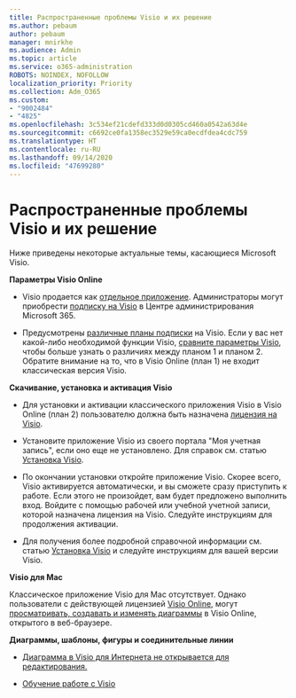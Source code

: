 ```yaml
---
title: Распространенные проблемы Visio и их решение
ms.author: pebaum
author: pebaum
manager: mnirkhe
ms.audience: Admin
ms.topic: article
ms.service: o365-administration
ROBOTS: NOINDEX, NOFOLLOW
localization_priority: Priority
ms.collection: Adm_O365
ms.custom:
- "9002484"
- "4825"
ms.openlocfilehash: 3c534ef21cdefd333d0d0305cd460a0542a63d4e
ms.sourcegitcommit: c6692ce0fa1358ec3529e59ca0ecdfdea4cdc759
ms.translationtype: HT
ms.contentlocale: ru-RU
ms.lasthandoff: 09/14/2020
ms.locfileid: "47699280"
---
```

# <a name="visio-common-issues-and-resolutions"></a>Распространенные проблемы Visio и их решение

Ниже приведены некоторые актуальные темы, касающиеся Microsoft Visio.

**Параметры Visio Online**

- Visio продается как [отдельное приложение](https://products.office.com/visio/flowchart-software). Администраторы могут приобрести [подписку на Visio](https://docs.microsoft.com/alchemyinsights/purchase-visio-subscription) в Центре администрирования Microsoft 365.

- Предусмотрены [различные планы подписки](https://products.office.com/visio/microsoft-visio-plans-and-pricing-compare-visio-options) на Visio. Если у вас нет какой-либо необходимой функции Visio, [сравните параметры Visio](https://products.office.com/visio/microsoft-visio-plans-and-pricing-compare-visio-options), чтобы больше узнать о различиях между планом 1 и планом 2.  Обратите внимание на то, что в Visio Online (план 1) не входит классическая версия Visio.

**Скачивание, установка и активация Visio**

- Для установки и активации классического приложения Visio в Visio Online (план 2) пользователю должна быть назначена [лицензия на Visio](https://docs.microsoft.com/microsoft-365/admin/add-users/add-users).

- Установите приложение Visio из своего портала "Моя учетная запись", если оно еще не установлено. Для справок см. статью [Установка Visio](https://support.office.com/article/f98f21e3-aa02-4827-9167-ddab5b025710).

- По окончании установки откройте приложение Visio. Скорее всего, Visio активируется автоматически, и вы сможете сразу приступить к работе. Если этого не произойдет, вам будет предложено выполнить вход. Войдите с помощью рабочей или учебной учетной записи, которой назначена лицензия на Visio. Следуйте инструкциям для продолжения активации.

- Для получения более подробной справочной информации см. статью [Установка Visio](https://support.office.com/article/f98f21e3-aa02-4827-9167-ddab5b025710) и следуйте инструкциям для вашей версии Visio.

**Visio для Mac**

Классическое приложение Visio для Mac отсутствует. Однако пользователи с действующей лицензией [Visio Online](https://docs.microsoft.com/microsoft-365/admin/add-users/add-users), могут [просматривать, создавать и изменять диаграммы](https://support.office.com/article/06f04845-91b8-4e8f-881f-a43c970735fc) в Visio Online, открытого в веб-браузере.

**Диаграммы, шаблоны, фигуры и соединительные линии**

- [Диаграмма в Visio для Интернета не открывается для редактирования.](https://support.microsoft.com/office/ea4a23d3-21d3-4878-945e-cf1be4140357)

- [Обучение работе с Visio](https://support.office.com/article/visio-training-e058bcfa-1d90-4653-afc6-e84d54cf94a6)
